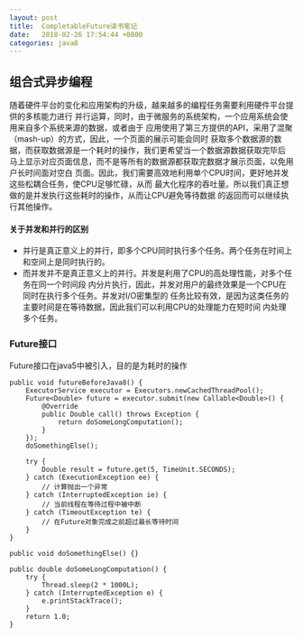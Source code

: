 ```yaml
---
layout: post
title:  CompletableFuture读书笔记
date:   2018-02-26 17:54:44 +0800
categories: java8
---
```

## 组合式异步编程
随着硬件平台的变化和应用架构的升级，越来越多的编程任务需要利用硬件平台提供的多核能力进行
并行运算，同时，由于微服务的系统架构，一个应用系统会使用来自多个系统来源的数据，或者由于
应用使用了第三方提供的API，采用了混聚（mash-up）的方式，因此，一个页面的展示可能会同时
获取多个数据源的数据，而获取数据源是一个耗时的操作，我们更希望当一个数据源数据获取完毕后
马上显示对应页面信息，而不是等所有的数据源都获取完数据才展示页面，以免用户长时间面对空白
页面。因此，我们需要高效地利用单个CPU时间，更好地并发这些松耦合任务，使CPU足够忙碌，从而
最大化程序的吞吐量。所以我们真正想做的是并发执行这些耗时的操作，从而让CPU避免等待数据
的返回而可以继续执行其他操作。
#### 关于并发和并行的区别
- 并行是真正意义上的并行，即多个CPU同时执行多个任务。两个任务在时间上和空间上是同时执行的。
- 而并发并不是真正意义上的并行。并发是利用了CPU的高处理性能，对多个任务在同一个时间段
内分片执行，因此，并发对用户的最终效果是一个CPU在同时在执行多个任务。并发对I/O密集型的
任务比较有效，是因为这类任务的主要时间是在等待数据，因此我们可以利用CPU的处理能力在短时间
内处理多个任务。
### Future接口
Future接口在java5中被引入，目的是为耗时的操作
```
public void futureBeforeJava8() {
    ExecutorService executor = Executors.newCachedThreadPool();
    Future<Double> future = executor.submit(new Callable<Double>() {
        @Override
        public Double call() throws Exception {
            return doSomeLongComputation();
        }
    });
    doSomethingElse();

    try {
        Double result = future.get(5, TimeUnit.SECONDS);
    } catch (ExecutionException ee) {
        // 计算抛出一个异常
    } catch (InterruptedException ie) {
        // 当前线程在等待过程中被中断
    } catch (TimeoutException te) {
        // 在Future对象完成之前超过最长等待时间
    }
}

public void doSomethingElse() {}

public double doSomeLongComputation() {
    try {
        Thread.sleep(2 * 1000L);
    } catch (InterruptedException e) {
        e.printStackTrace();
    }
    return 1.0;
}
```
